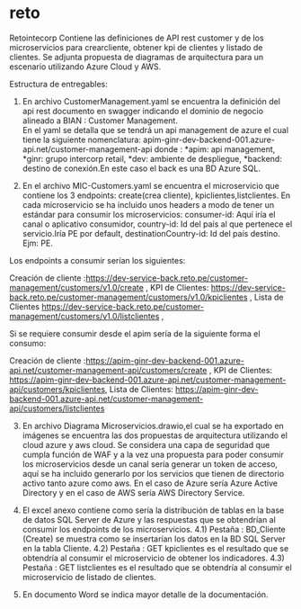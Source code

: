 # reto
Retointecorp
Contiene las definiciones de API rest customer y de los microservicios para crearcliente, obtener kpi de clientes y listado de clientes.
Se adjunta propuesta de diagramas de arquitectura para un escenario utilizando Azure Cloud y AWS.

Estructura de entregables:

1) En archivo CustomerManagement.yaml se encuentra la definición del api rest documento en swagger indicando el dominio de negocio alineado    a BIAN : Customer Management.  
   En el yaml se detalla que se tendrá un api management de azure el cual tiene la siguiente nomenclatura:
   apim-ginr-dev-backend-001.azure-api.net/customer-management-api donde :
   *apim: api management,
   *ginr: grupo intercorp retail,
   *dev: ambiente de despliegue,
   *backend: destino de conexión.En este caso el back es una BD Azure SQL.
   
2) En el archivo MIC-Customers.yaml se encuentra el microservicio que contiene los 3 endpoints: create(crea cliente), kpiclientes,listclientes.
En cada microservicio se ha incluido unos headers a modo de tener un estándar para consumir los microservicios:
consumer-id: Aquí iría el canal o aplicativo consumidor,
country-id: Id del país al que pertenece el servicio.Iría PE por default,
destinationCountry-id: Id del país destino. Ejm: PE.

Los endpoints a consumir serían los siguientes:

Creación de cliente :https://dev-service-back.reto.pe/customer-management/customers/v1.0/create ,
KPI de Clientes:  https://dev-service-back.reto.pe/customer-management/customers/v1.0/kpiclientes ,
Lista de Clientes https://dev-service-back.reto.pe/customer-management/customers/v1.0/listclientes ,

Si se requiere consumir desde el apim sería de la siguiente forma el consumo:

Creación de cliente :https://apim-ginr-dev-backend-001.azure-api.net/customer-management-api/customers/create ,
KPI de Clientes: https://apim-ginr-dev-backend-001.azure-api.net/customer-management-api/customers/kpiclientes,
Lista de Clientes: https://apim-ginr-dev-backend-001.azure-api.net/customer-management-api/customers/listclientes


3) En archivo Diagrama Microservicios.drawio,el cual se ha exportado en imágenes se encuentra las dos propuestas de arquitectura utilizando el cloud azure y aws cloud. Se considera una capa de seguridad que cumpla función de WAF y a la vez una propuesta para poder consumir los microservicios desde un canal sería generar un token de acceso, aquí se ha incluido generarlo por los servicios que tienen de directorio activo tanto azure como aws. En el caso de Azure sería Azure Active Directory y en el caso de AWS sería AWS Directory Service.

4) El excel anexo contiene como sería la distribución de tablas en la base de datos SQL Server de Azure y las respuestas que se obtendrían al consumir los endpoints de los microservicios.
 4.1) Pestaña : BD_Cliente (Create) se muestra como se insertarían los datos en la BD SQL Server en la tabla Cliente.
 4.2) Pestaña : GET kpiclientes es el resultado que se obtendría al consumir el microservicio de obtener los indicadores.
 4.3) Pestaña : GET listclientes es el resultado que se obtendría al consumir el microservicio de listado de clientes.
 
5) En documento Word se indica mayor detalle de la documentación.
